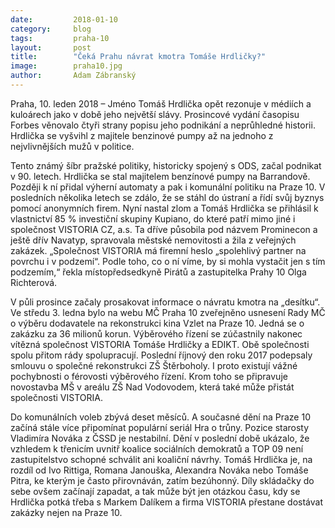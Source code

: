 ```yaml
---
date:         2018-01-10
category:     blog
tags:         praha-10
layout:       post
title:        "Čeká Prahu návrat kmotra Tomáše Hrdličky?" 
image:        praha10.jpg
author:       Adam Zábranský
---
```


Praha, 10. leden 2018 – Jméno Tomáš Hrdlička opět rezonuje v médiích a kuloárech jako v době jeho největší slávy. Prosincové vydání časopisu Forbes věnovalo čtyři strany popisu jeho podnikání a neprůhledné historii. Hrdlička se vyšvihl z majitele benzinové pumpy až na jednoho z nejvlivnějších mužů v politice.

Tento známý šíbr pražské politiky, historicky spojený s ODS, začal podnikat v 90. letech. Hrdlička se stal majitelem benzínové pumpy na Barrandově. Později k ní přidal výherní automaty a pak i komunální politiku na Praze 10. V posledních několika letech se zdálo, že se stáhl do ústraní a řídí svůj byznys pomocí anonymních firem. Nyní nastal zlom a Tomáš Hrdlička se přihlásil k vlastnictví 85 % investiční skupiny Kupiano, do které patří mimo jiné i společnost VISTORIA CZ, a.s. Ta dříve působila pod názvem Prominecon a ještě dřív Navatyp, spravovala městské nemovitosti a žila z veřejných zakázek. „Společnost VISTORIA má firemní heslo „spolehlivý partner na povrchu i v podzemí“. Podle toho, co o ní víme, by si mohla vystačit jen s tím podzemím,“ řekla místopředsedkyně Pirátů a zastupitelka Prahy 10 Olga Richterová.

V půli prosince začaly prosakovat informace o návratu kmotra na „desítku“. Ve středu 3. ledna bylo na webu MČ Praha 10 zveřejněno usnesení Rady MČ o výběru dodavatele na rekonstrukci kina Vzlet na Praze 10. Jedná se o zakázku za 36 milionů korun. Výběrového řízení se zúčastnily nakonec vítězná společnost VISTORIA Tomáše Hrdličky a EDIKT. Obě společnosti spolu přitom rády spolupracují. Poslední říjnový den roku 2017 podepsaly smlouvu o společné rekonstrukci ZŠ Štěrboholy. I proto existují vážné pochybnosti o férovosti výběrového řízení. Krom toho se připravuje novostavba MŠ v areálu ZŠ Nad Vodovodem, která také může přistát společnosti VISTORIA.

Do komunálních voleb zbývá deset měsíců. A současné dění na Praze 10 začíná stále více připomínat populární seriál Hra o trůny. Pozice starosty Vladimíra Nováka z ČSSD je nestabilní. Dění v poslední době ukázalo, že vzhledem k třenicím uvnitř koalice sociálních demokratů a TOP 09 není zastupitelstvo schopné schválit ani koaliční návrhy. Tomáš Hrdlička je, na rozdíl od Ivo Rittiga, Romana Janouška, Alexandra Nováka nebo Tomáše Pitra, ke kterým je často přirovnáván, zatím bezúhonný. Díly skládačky do sebe ovšem začínají zapadat, a tak může být jen otázkou času, kdy se Hrdlička potká třeba s Markem Dalíkem a firma VISTORIA přestane dostávat zakázky nejen na Praze 10.
